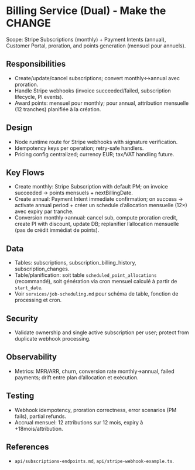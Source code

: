 # Billing Service (Dual) - Make the CHANGE

 Scope: Stripe Subscriptions (monthly) + Payment Intents (annual), Customer Portal, proration, and points generation (mensuel pour annuels).

## Responsibilities
- Create/update/cancel subscriptions; convert monthly↔annual avec proration.
- Handle Stripe webhooks (invoice succeeded/failed, subscription lifecycle, PI events).
- Award points: mensuel pour monthly; pour annual, attribution mensuelle (12 tranches) planifiée à la création.

## Design
- Node runtime route for Stripe webhooks with signature verification.
- Idempotency keys per operation; retry-safe handlers.
- Pricing config centralized; currency EUR; tax/VAT handling future.

## Key Flows
- Create monthly: Stripe Subscription with default PM; on invoice succeeded → points mensuels + nextBillingDate.
- Create annual: Payment Intent immediate confirmation; on success → activate annual period + créer un schedule d’allocation mensuelle (12×) avec expiry par tranche.
- Conversion monthly→annual: cancel sub, compute proration credit, create PI with discount, update DB; replanifier l’allocation mensuelle (pas de crédit immédiat de points).

## Data
- Tables: subscriptions, subscription_billing_history, subscription_changes.
- Table/planification: soit table `scheduled_point_allocations` (recommandé), soit génération via cron mensuel calculé à partir de `start_date`.
 - Voir `services/job-scheduling.md` pour schéma de table, fonction de processing et cron.

## Security
- Validate ownership and single active subscription per user; protect from duplicate webhook processing.

## Observability
- Metrics: MRR/ARR, churn, conversion rate monthly→annual, failed payments; drift entre plan d’allocation et exécution.

## Testing
- Webhook idempotency, proration correctness, error scenarios (PM fails), partial refunds.
- Accrual mensuel: 12 attributions sur 12 mois, expiry à +18mois/attribution.

## References
- `api/subscriptions-endpoints.md`, `api/stripe-webhook-example.ts`.
